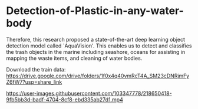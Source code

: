 # Detection-of-Plastic-in-any-water-body
Therefore, this research proposed a state-of-the-art deep learning object detection model called ´AquaVision'. This enables us to detect and classifies the trash objects in the marine including seashore, oceans for assisting in mapping the waste items, and cleaning of water bodies.

Download the train data:
https://drive.google.com/drive/folders/1f0x4q40vmRcT4A_SM23cDNRjmFyZ6fW7?usp=share_link







https://user-images.githubusercontent.com/103347778/218650418-9fb5bb3d-badf-4704-8cf8-ebd335ab27d1.mp4

